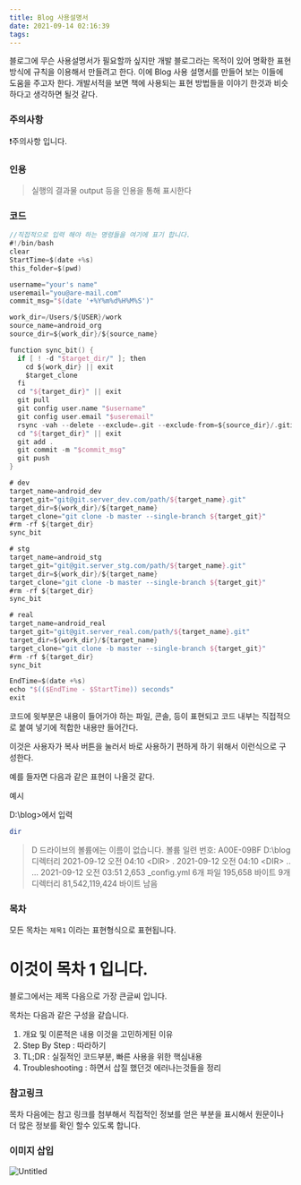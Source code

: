 ```yaml
---
title: Blog 사용설명서
date: 2021-09-14 02:16:39
tags:
---
```

블로그에 무슨 사용설명서가 필요할까 싶지만
개발 블로그라는 목적이 있어 명확한 표현방식에 규칙을 이용해서 만들려고 한다.
이에 Blog 사용 설명서를 만들어 보는 이들에 도움을 주고자 한다.
개발서적을 보면 책에 사용되는 표현 방법들을 이야기 한것과 비슷하다고 생각하면 될것 같다.



### 주의사항

❗주의사항 입니다.

### 인용

> 실행의 결과물 output 등을 인용을 통해 표시한다

### 코드

```kotlin
//직접적으로 입력 해야 하는 명령들을 여기에 표기 합니다.
#!/bin/bash
clear
StartTime=$(date +%s)
this_folder=$(pwd)

username="your's name"
useremail="you@are-mail.com"
commit_msg="$(date '+%Y%m%d%H%M%S')"

work_dir=/Users/${USER}/work
source_name=android_org
source_dir=${work_dir}/${source_name}

function sync_bit() {
  if [ ! -d "$target_dir/" ]; then
    cd ${work_dir} || exit
    $target_clone
  fi
  cd "${target_dir}" || exit
  git pull
  git config user.name "$username"
  git config user.email "$useremail"
  rsync -vah --delete --exclude=.git --exclude-from=${source_dir}/.gitignore  ${source_dir}/ ${target_dir}
  cd "${target_dir}" || exit
  git add .
  git commit -m "$commit_msg"
  git push
}

# dev
target_name=android_dev
target_git="git@git.server_dev.com/path/${target_name}.git"
target_dir=${work_dir}/${target_name}
target_clone="git clone -b master --single-branch ${target_git}"
#rm -rf ${target_dir}
sync_bit

# stg
target_name=android_stg
target_git="git@git.server_stg.com/path/${target_name}.git"
target_dir=${work_dir}/${target_name}
target_clone="git clone -b master --single-branch ${target_git}"
#rm -rf ${target_dir}
sync_bit

# real
target_name=android_real
target_git="git@git.server_real.com/path/${target_name}.git"
target_dir=${work_dir}/${target_name}
target_clone="git clone -b master --single-branch ${target_git}"
#rm -rf ${target_dir}
sync_bit

EndTime=$(date +%s)
echo "$(($EndTime - $StartTime)) seconds"
exit
```

코드에 윗부분은 내용이 들어가야 하는 파일, 콘솔, 등이 표현되고 코드 내부는 직접적으로 붙여 넣기에 적합한 내용만 들어간다. 

이것은 사용자가 복사 버튼을 눌러서 바로 사용하기 편하게 하기 위해서 이런식으로 구성한다.

예를 들자면 다음과 같은 표현이 나올것 같다.

예시

D:\blog>에서 입력

```bash
dir
```

> D 드라이브의 볼륨에는 이름이 없습니다.
볼륨 일련 번호: A00E-09BF
D:\blog 디렉터리
2021-09-12  오전 04:10    <DIR\>          .
2021-09-12  오전 04:10    <DIR\>          ..
...
2021-09-12  오전 03:51             2,653 _config.yml
6개 파일             195,658 바이트
9개 디렉터리  81,542,119,424 바이트 남음

### 목차

모든 목차는 `제목1` 이라는 표현형식으로 표현됩니다.

# 이것이 목차 1 입니다.

블로그에서는 제목 다음으로 가장 큰글씨 입니다.

목차는 다음과 같은 구성을 같습니다.

1. 개요 및 이론적은 내용 이것을 고민하게된 이유
2. Step By Step : 따라하기
3. TL;DR : 실질적인 코드부분, 빠른 사용을 위한 핵심내용
4. Troubleshooting : 하면서 삽질 했던것 에러나는것들을 정리

### 참고링크

목차 다음에는 참고 링크를 첨부해서 직접적인 정보를 얻은 부분을 표시해서 원문이나 더 많은 정보를 확인 할수 있도록 합니다.

### 이미지 삽입

![Untitled](Blog%20%E1%84%89%E1%85%A1%E1%84%8B%E1%85%AD%E1%86%BC%E1%84%89%E1%85%A5%E1%86%AF%E1%84%86%E1%85%A7%E1%86%BC%E1%84%89%E1%85%A5%2028ed2f642a8c446a8c91cc3d68e538e7/Untitled.png)